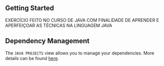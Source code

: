 ## Getting Started
EXERCÍCIO FEITO NO CURSO DE JAVA COM FINALIDADE DE APRENDER E APERFEIÇOAR AS TÉCNICAS NA LINGUAGEM JAVA
## Dependency Management

The `JAVA PROJECTS` view allows you to manage your dependencies. More details can be found [here](https://github.com/microsoft/vscode-java-dependency#manage-dependencies).
